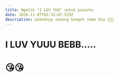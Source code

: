 ```yaml
---
title: Ngetik "I LUV YUU" untuk pacarku
date: 2020-11-07T02:32:07.529Z
description: pokoknya seneng banget sama dia 🥰🥰💖
---
```

# **I LUV YUUU BEBB.....**

# 😘😘